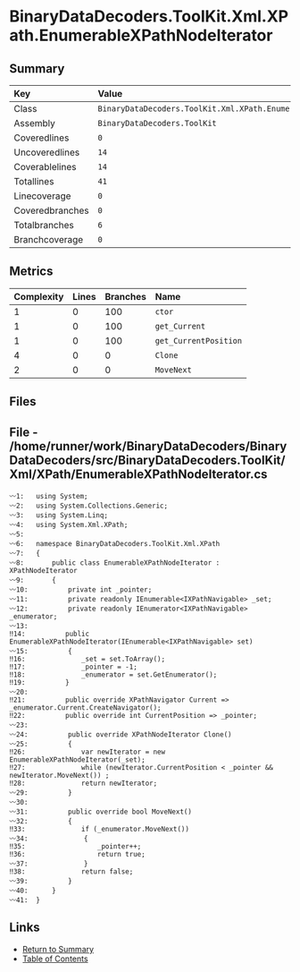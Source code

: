 ﻿# BinaryDataDecoders.ToolKit.Xml.XPath.EnumerableXPathNodeIterator

## Summary

| Key             | Value                                                              |
| :-------------- | :----------------------------------------------------------------- |
| Class           | `BinaryDataDecoders.ToolKit.Xml.XPath.EnumerableXPathNodeIterator` |
| Assembly        | `BinaryDataDecoders.ToolKit`                                       |
| Coveredlines    | `0`                                                                |
| Uncoveredlines  | `14`                                                               |
| Coverablelines  | `14`                                                               |
| Totallines      | `41`                                                               |
| Linecoverage    | `0`                                                                |
| Coveredbranches | `0`                                                                |
| Totalbranches   | `6`                                                                |
| Branchcoverage  | `0`                                                                |

## Metrics

| Complexity | Lines | Branches | Name                  |
| :--------- | :---- | :------- | :-------------------- |
| 1          | 0     | 100      | `ctor`                |
| 1          | 0     | 100      | `get_Current`         |
| 1          | 0     | 100      | `get_CurrentPosition` |
| 4          | 0     | 0        | `Clone`               |
| 2          | 0     | 0        | `MoveNext`            |

## Files

## File - /home/runner/work/BinaryDataDecoders/BinaryDataDecoders/src/BinaryDataDecoders.ToolKit/Xml/XPath/EnumerableXPathNodeIterator.cs

```CSharp
〰1:   using System;
〰2:   using System.Collections.Generic;
〰3:   using System.Linq;
〰4:   using System.Xml.XPath;
〰5:   
〰6:   namespace BinaryDataDecoders.ToolKit.Xml.XPath
〰7:   {
〰8:       public class EnumerableXPathNodeIterator : XPathNodeIterator
〰9:       {
〰10:          private int _pointer;
〰11:          private readonly IEnumerable<IXPathNavigable> _set;
〰12:          private readonly IEnumerator<IXPathNavigable> _enumerator;
〰13:  
‼14:          public EnumerableXPathNodeIterator(IEnumerable<IXPathNavigable> set)
〰15:          {
‼16:              _set = set.ToArray();
‼17:              _pointer = -1;
‼18:              _enumerator = set.GetEnumerator();
‼19:          }
〰20:  
‼21:          public override XPathNavigator Current => _enumerator.Current.CreateNavigator();
‼22:          public override int CurrentPosition => _pointer;
〰23:  
〰24:          public override XPathNodeIterator Clone()
〰25:          {
‼26:              var newIterator = new EnumerableXPathNodeIterator(_set);
‼27:              while (newIterator.CurrentPosition < _pointer && newIterator.MoveNext()) ;
‼28:              return newIterator;
〰29:          }
〰30:  
〰31:          public override bool MoveNext()
〰32:          {
‼33:              if (_enumerator.MoveNext())
〰34:              {
‼35:                  _pointer++;
‼36:                  return true;
〰37:              }
‼38:              return false;
〰39:          }
〰40:      }
〰41:  }
```

## Links

* [Return to Summary](Summary.md)
* [Table of Contents](../TOC.md)

